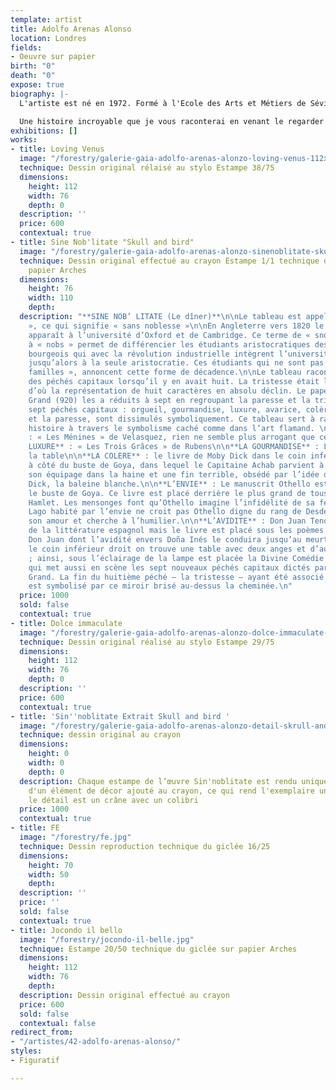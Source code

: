```yaml
---
template: artist
title: Adolfo Arenas Alonso
location: Londres
fields:
- Oeuvre sur papier
birth: "0"
death: "0"
expose: true
biography: |-
  L'artiste est né en 1972. Formé à l'Ecole des Arts et Métiers de Séville, il devient illustrateur spécialisé dans le graphisme. Son art de la décadence, à la structure sauvage, est teinté d'une sombre luxure.

  Une histoire incroyable que je vous raconterai en venant le regarder à la galerie...
exhibitions: []
works:
- title: Loving Venus
  image: "/forestry/galerie-gaia-adolfo-arenas-alonzo-loving-venus-112x76.jpg"
  technique: Dessin original rélaisé au stylo Estampe 38/75
  dimensions:
    height: 112
    width: 76
    depth: 0
  description: ''
  price: 600
  contextual: true
- title: Sine Nob'litate "Skull and bird"
  image: "/forestry/galerie-gaia-adolfo-arenas-alonzo-sinenoblitate-skull-and-the-bird-76x112.jpg"
  technique: Dessin original effectué au crayon Estampe 1/1 technique du giclée sur
    papier Arches
  dimensions:
    height: 76
    width: 110
    depth: 
  description: "**SINE NOB’ LITATE (Le dîner)**\n\nLe tableau est appelé « SINE NOB’LITATE
    », ce qui signifie « sans noblesse »\n\nEn Angleterre vers 1820 le terme de snob
    apparaît à l’université d’Oxford et de Cambridge. Ce terme de « snob » en opposition
    à « nobs » permet de différencier les étudiants aristocratiques des enfants de
    bourgeois qui avec la révolution industrielle intègrent l’université, réservée
    jusqu’alors à la seule aristocratie. Ces étudiants qui ne sont pas de « bonnes
    familles », annoncent cette forme de décadence.\n\nLe tableau raconte l’histoire
    des péchés capitaux lorsqu’il y en avait huit. La tristesse était le dernier,
    d’où la représentation de huit caractères en absolu déclin. Le pape Grégoire le
    Grand (920) les a réduits à sept en regroupant la paresse et la tristesse.\n\nLes
    sept péchés capitaux : orgueil, gourmandise, luxure, avarice, colère, l’envie
    et la paresse, sont dissimulés symboliquement. Ce tableau sert à raconter une
    histoire à travers le symbolisme caché comme dans l’art flamand. \n\n**L’ORGUEIL**
    : « Les Ménines » de Velasquez, rien ne semble plus arrogant que cette peinture.\n\n**LA
    LUXURE** : « Les Trois Grâces » de Rubens\n\n**LA GOURMANDISE** : La dinde sur
    la table\n\n**LA COLERE** : le livre de Moby Dick dans le coin inférieur gauche,
    à côté du buste de Goya, dans lequel le Capitaine Achab parvient à faire basculer
    son équipage dans la haine et une fin terrible, obsédé par l’idée de tuer Moby
    Dick, la baleine blanche.\n\n**L’ENVIE** : Le manuscrit Othello est situé sous
    le buste de Goya. Ce livre est placé derrière le plus grand de tous les livres,
    Hamlet. Les mensonges font qu’Othello imagine l’infidélité de sa femme, Desdemone.
    Lago habité par l’envie ne croit pas Othello digne du rang de Desdemone et de
    son amour et cherche à l’humilier.\n\n**L’AVIDITE** : Don Juan Tenorio chef d’œuvre
    de la littérature espagnol mais le livre est placé sous les poèmes de Lord Byron.
    Don Juan dont l’avidité envers Doña Inés le conduira jusqu’au meurtre.\n\nDans
    le coin inférieur droit on trouve une table avec deux anges et d’autres livres
    ; ainsi, sous l’éclairage de la lampe est placée la Divine Comédie de Dante Alighieri,
    qui met aussi en scène les sept nouveaux péchés capitaux dictés par Grégoire le
    Grand. La fin du huitième péché – la tristesse – ayant été associé à la paresse
    est symbolisé par ce miroir brisé au-dessus la cheminée.\n"
  price: 1000
  sold: false
  contextual: true
- title: Dolce immaculate
  image: "/forestry/galerie-gaia-adolfo-arenas-alonzo-dolce-immaculate-112x76.jpg"
  technique: Dessin original réalisé au stylo Estampe 29/75
  dimensions:
    height: 112
    width: 76
    depth: 0
  description: ''
  price: 600
  contextual: true
- title: 'Sin''noblitate Extrait Skull and bird '
  image: "/forestry/galerie-gaia-adolfo-arenas-alonzo-detail-skrull-and-bird.jpg"
  technique: dessin original au crayon
  dimensions:
    height: 0
    width: 0
    depth: 0
  description: Chaque estampe de l’œuvre Sin'noblitate est rendu unique par la présence
    d'un élément de décor ajouté au crayon, ce qui rend l'exemplaire unique, en l’occurrence
    le détail est un crâne avec un colibri
  price: 1000
  contextual: true
- title: FE
  image: "/forestry/fe.jpg"
  technique: Dessin reproduction technique du giclée 16/25
  dimensions:
    height: 70
    width: 50
    depth: 
  description: ''
  price: ''
  sold: false
  contextual: true
- title: Jocondo il bello
  image: "/forestry/jocondo-il-belle.jpg"
  technique: Estampe 20/50 technique du giclée sur papier Arches
  dimensions:
    height: 112
    width: 76
    depth: 
  description: Dessin original effectué au crayon
  price: 600
  sold: false
  contextual: false
redirect_from:
- "/artistes/42-adolfo-arenas-alonso/"
styles:
- Figuratif

---
```

